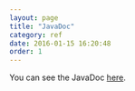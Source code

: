 ```yaml
---
layout: page
title: "JavaDoc"
category: ref
date: 2016-01-15 16:20:48
order: 1
---
```


You can see the JavaDoc <a href="http://www.javadoc.io/doc/ro.pippo/pippo-core/0.8.0" target="_blank">here</a>.
